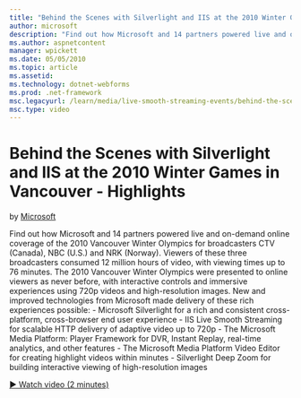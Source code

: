 ```yaml
---
title: "Behind the Scenes with Silverlight and IIS at the 2010 Winter Games in Vancouver - Highlights | Microsoft Docs"
author: microsoft
description: "Find out how Microsoft and 14 partners powered live and on-demand online coverage of the 2010 Vancouver Winter Olympics for broadcasters CTV (Canada), NBC (U..."
ms.author: aspnetcontent
manager: wpickett
ms.date: 05/05/2010
ms.topic: article
ms.assetid: 
ms.technology: dotnet-webforms
ms.prod: .net-framework
msc.legacyurl: /learn/media/live-smooth-streaming-events/behind-the-scenes-with-silverlight-and-iis-at-the-2010-winter-games-in-vancouver-highlights
msc.type: video
---
```

Behind the Scenes with Silverlight and IIS at the 2010 Winter Games in Vancouver - Highlights
====================
by [Microsoft](https://github.com/microsoft)

Find out how Microsoft and 14 partners powered live and on-demand online coverage of the 2010 Vancouver Winter Olympics for broadcasters CTV (Canada), NBC (U.S.) and NRK (Norway). Viewers of these three broadcasters consumed 12 million hours of video, with viewing times up to 76 minutes. The 2010 Vancouver Winter Olympics were presented to online viewers as never before, with interactive controls and immersive experiences using 720p videos and high-resolution images. New and improved technologies from Microsoft made delivery of these rich experiences possible: - Microsoft Silverlight for a rich and consistent cross-platform, cross-browser end user experience - IIS Live Smooth Streaming for scalable HTTP delivery of adaptive video up to 720p - The Microsoft Media Platform: Player Framework for DVR, Instant Replay, real-time analytics, and other features - The Microsoft Media Platform Video Editor for creating highlight videos within minutes - Silverlight Deep Zoom for building interactive viewing of high-resolution images

[&#9654; Watch video (2 minutes)](https://channel9.msdn.com/Blogs/ASP-NET-Site-Videos/behind-the-scenes-with-silverlight-and-iis-at-the-2010-winter-games-in-vancouver-highlights)